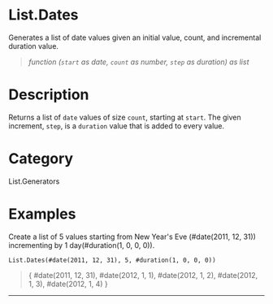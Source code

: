 ﻿# List.Dates
Generates a list of date values given an initial value, count, and incremental duration value.
> _function (<code>start</code> as date, <code>count</code> as number, <code>step</code> as duration) as list_
# Description 
Returns a list of <code>date</code> values of size <code>count</code>, starting at <code>start</code>. The given increment, <code>step</code>, is a <code>duration</code> value that is added to every value.
# Category 
List.Generators
# Examples 
Create a list of 5 values starting from New Year's Eve (#date(2011, 12, 31)) incrementing by 1 day(#duration(1, 0, 0, 0)).
```
List.Dates(#date(2011, 12, 31), 5, #duration(1, 0, 0, 0))
```
> {
    #date(2011, 12, 31),
    #date(2012, 1, 1),
    #date(2012, 1, 2),
    #date(2012, 1, 3),
    #date(2012, 1, 4)
}
***
